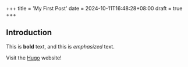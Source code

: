 +++
title = 'My First Post'
date = 2024-10-11T16:48:28+08:00
draft = true
+++
## Introduction

This is **bold** text, and this is *emphasized* text.

Visit the [Hugo](https://gohugo.io) website!
